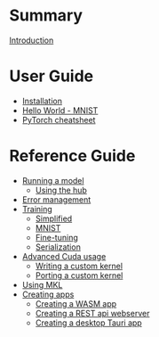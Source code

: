 # Summary

[Introduction](README.md)

# User Guide

- [Installation](guide/installation.md)
- [Hello World - MNIST](guide/hello_world.md)
- [PyTorch cheatsheet](guide/cheatsheet.md)

# Reference Guide

- [Running a model](inference/README.md)
    - [Using the hub](inference/hub.md)
- [Error management](error_manage.md)
- [Training](training/README.md)
    - [Simplified](training/simplified.md)
    - [MNIST](training/mnist.md)
    - [Fine-tuning]()
    - [Serialization]()
- [Advanced Cuda usage]()
    - [Writing a custom kernel]()
    - [Porting a custom kernel]()
- [Using MKL]()
- [Creating apps]()
    - [Creating a WASM app]()
    - [Creating a REST api webserver]()
    - [Creating a desktop Tauri app]()
